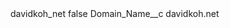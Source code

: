 <?xml version="1.0" encoding="UTF-8"?>
<CustomMetadata xmlns="http://soap.sforce.com/2006/04/metadata" xmlns:xsi="http://www.w3.org/2001/XMLSchema-instance" xmlns:xsd="http://www.w3.org/2001/XMLSchema">
    <label>davidkoh_net</label>
    <protected>false</protected>
    <values>
        <field>Domain_Name__c</field>
        <value xsi:type="xsd:string">davidkoh.net</value>
    </values>
</CustomMetadata>
